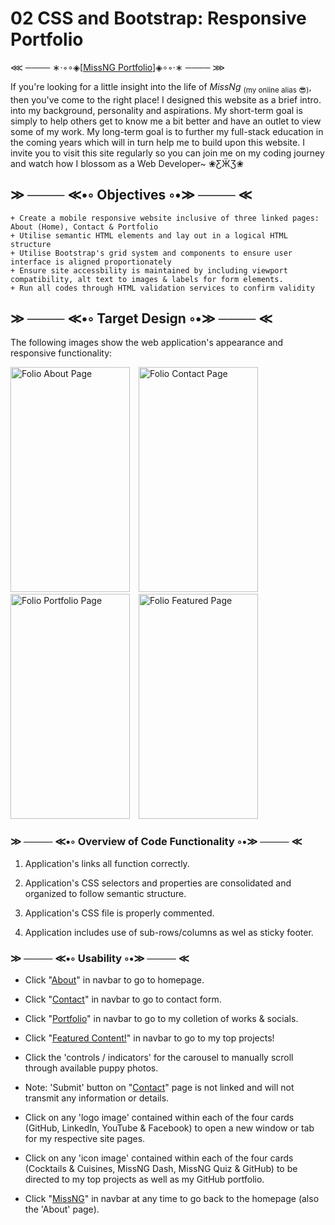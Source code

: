 # 02 CSS and Bootstrap: Responsive Portfolio

⋘ ──── ∗⋅◦∘◈\[[MissNG Portfolio](https://missng-git.github.io/Portfolio/)\]◈∘◦⋅∗ ──── ⋙

If you're looking for a little insight into the life of _MissNg_ <sub>(my online alias 😎)</sub>, then you've come to the right place! I designed this website as a brief intro. into my background, personality and aspirations. My short-term goal is simply to help others get to know me a bit better and have an outlet to view some of my work. My long-term goal is to further my full-stack education in the coming years which will in turn help me to build upon this website. I invite you to visit this site regularly so you can join me on my coding journey and watch how I blossom as a Web Developer~ ❀ƸӜƷ❀

## ≫ ──── ≪•◦ Objectives ◦•≫ ──── ≪

```
+ Create a mobile responsive website inclusive of three linked pages: About (Home), Contact & Portfolio
+ Utilise semantic HTML elements and lay out in a logical HTML structure
+ Utilise Bootstrap's grid system and components to ensure user interface is aligned proportionately
+ Ensure site accessbility is maintained by including viewport compatibility, alt text to images & labels for form elements.
+ Run all codes through HTML validation services to confirm validity

```

## ≫ ──── ≪•◦ Target Design ◦•≫ ──── ≪

The following images show the web application's appearance and responsive functionality:

<p float="left">
    <img src="https://github.com/MissNG-Git/folio/blob/main/Assets/img/about.PNG" alt="Folio About Page" width="191" height="360" style="margin-right: 10px;">
    <img src="https://github.com/MissNG-Git/folio/blob/main/Assets/img/contact.PNG" alt="Folio Contact Page" width="191" height="360" style="margin-right: 10px;">
    <img src="https://github.com/MissNG-Git/folio/blob/main/Assets/img/portfolio.PNG" alt="Folio Portfolio Page" width="191" height="360" style="margin-right: 10px;">
    <img src="https://github.com/MissNG-Git/folio/blob/main/Assets/img/featured.PNG" alt="Folio Featured Page" width="191" height="360" style="margin-right: 10px;">
</p>

### ≫ ──── ≪•◦ Overview of Code Functionality ◦•≫ ──── ≪

1. Application's links all function correctly.

2. Application's CSS selectors and properties are consolidated and organized to follow semantic structure.

3. Application's CSS file is properly commented.

4. Application includes use of sub-rows/columns as wel as sticky footer.

### ≫ ──── ≪•◦ Usability ◦•≫ ──── ≪

- Click "<a href="https://missng-git.github.io/BCS_Responsive-Portfolio/index.html">About</a>" in navbar to go to homepage.

- Click "<a href="https://missng-git.github.io/BCS_Responsive-Portfolio/Pages/contact.html">Contact</a>" in navbar to go to contact form.

- Click "<a href="https://missng-git.github.io/BCS_Responsive-Portfolio/Pages/portfolio.html">Portfolio</a>" in navbar to go to my colletion of works & socials.

- Click "<a href="https://missng-git.github.io/BCS_Responsive-Portfolio/Pages/featured.html">Featured Content!</a>" in navbar to go to my top projects!

- Click the 'controls / indicators' for the carousel to manually scroll through available puppy photos.

- Note: 'Submit' button on "<a href="https://missng-git.github.io/BCS_Responsive-Portfolio/Pages/contact.html">Contact</a>" page is not linked and will not transmit any information or details.

- Click on any 'logo image' contained within each of the four cards (GitHub, LinkedIn, YouTube & Facebook) to open a new window or tab for my respective site pages.

- Click on any 'icon image' contained within each of the four cards (Cocktails & Cuisines, MissNG Dash, MissNG Quiz & GitHub) to be directed to my top projects as well as my GitHub portfolio.

- Click "<a href="https://missng-git.github.io/BCS_Responsive-Portfolio/index.html">MissNG</a>" in navbar at any time to go back to the homepage (also the 'About' page).
